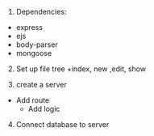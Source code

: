 1. Dependencies:
  + express
  + ejs
  + body-parser
  + mongoose

2. Set up file tree
  +index, new ,edit, show

3. create a server
+ Add route
  + Add logic
4. Connect database to server    
